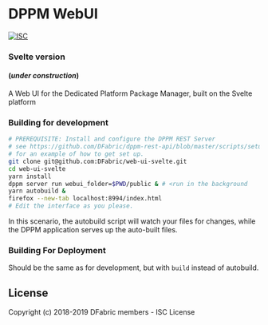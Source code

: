 # DPPM WebUI

[![ISC](https://img.shields.io/badge/License-ISC-blue.svg?style=flat-square)](https://en.wikipedia.org/wiki/ISC_license)

### Svelte version
#### (*under construction*)

A Web UI for the Dedicated Platform Package Manager, built on the Svelte platform

### Building for development
```bash
# PREREQUISITE: Install and configure the DPPM REST Server
# see https://github.com/DFabric/dppm-rest-api/blob/master/scripts/setup-for-manual-testing.sh
# for an example of how to get set up.
git clone git@github.com:DFabric/web-ui-svelte.git
cd web-ui-svelte
yarn install
dppm server run webui_folder=$PWD/public & # <run in the background
yarn autobuild &
firefox --new-tab localhost:8994/index.html
# Edit the interface as you please.
```
In this scenario, the autobuild script will watch your files for changes, while the
DPPM application serves up the auto-built files.

### Building For Deployment
Should be the same as for development, but with `build` instead of autobuild.

## License

Copyright (c) 2018-2019 DFabric members - ISC License
